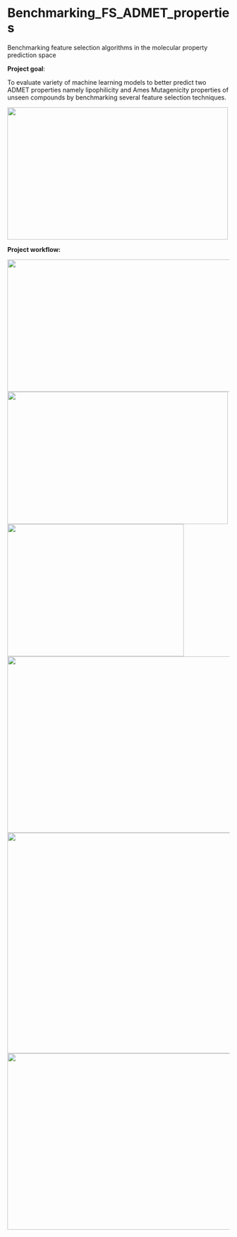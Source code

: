 # Benchmarking_FS_ADMET_properties
Benchmarking feature selection algorithms in the molecular property prediction space

**Project goal**:

To evaluate variety of machine learning models to better predict two ADMET properties namely lipophilicity and Ames Mutagenicity
properties of unseen compounds by benchmarking several feature selection techniques.

<img src=https://user-images.githubusercontent.com/74921239/168448710-9b27c6a6-b8e4-4bd2-9ca2-a64d217ae869.png width="500" height="300">

**Project workflow:**

<img src=https://user-images.githubusercontent.com/74921239/168448015-21028567-7391-423d-9557-011e710290ce.png width="700" height="300">

<img src=https://user-images.githubusercontent.com/74921239/168448312-68545dc9-c656-4eff-a67e-4ec1ad55615a.png width="500" height="300">

<img src=https://user-images.githubusercontent.com/74921239/168448369-cc3b9b25-a28c-4980-ab43-219170f0f4be.png width="400" height="300">

<img src=https://user-images.githubusercontent.com/74921239/168448632-182de796-af1c-4f7c-986a-b8c420d6d4cb.png width="700" height="400">

<img src=https://user-images.githubusercontent.com/74921239/168448607-6252b0fe-9c95-4cb6-a9c8-f6330a17d2bb.png  width="800" height="500">


<img src=https://user-images.githubusercontent.com/74921239/168448452-87dd8ffe-3153-4be5-8ae9-ea72ba29c584.png width="800" height="400">

